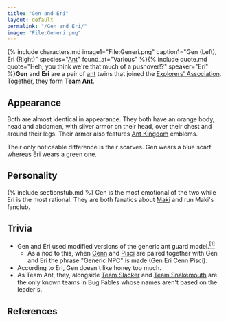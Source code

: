 ```yaml
---
title: "Gen and Eri"
layout: default
permalink: "/Gen_and_Eri/"
image: "File:Generi.png"
---
```

{% include characters.md image1="File:Generi.png" caption1="Gen (Left), Eri (Right)" species="[Ant](/Ant)" found_at="Various" %}{% include quote.md quote="Heh, you think we're that much of a pushover!?" speaker="Eri" %}**Gen** and **Eri** are a pair of [ant](/ant) twins that joined the [Explorers' Association](/Explorers'_Association). Together, they form **Team Ant**.

## Appearance
Both are almost identical in appearance. They both have an orange body, head and abdomen, with silver armor on their head, over their chest and around their legs. Their armor also features [Ant Kingdom](/Ant_Kingdom) emblems.

Their only noticeable difference is their scarves. Gen wears a blue scarf whereas Eri wears a green one.

## Personality
{% include sectionstub.md %}
Gen is the most emotional of the two while Eri is the most rational. They are both fanatics about [Maki](/Maki) and run Maki's fanclub.

## Trivia
* Gen and Eri used modified versions of the generic ant guard model.[<sup>[1]</sup>](#references)
    * As a nod to this, when [Cenn](/Cenn) and [Pisci](/Pisci) are paired together with Gen and Eri the phrase "Generic NPC" is made (Gen Eri Cenn Pisci).
* According to Eri, Gen doesn't like honey too much.
* As Team Ant, they, alongside [Team Slacker](/Team_Slacker) and [Team Snakemouth](/Team_Snakemouth) are the only known teams in Bug Fables whose names aren't based on the leader's.

## References